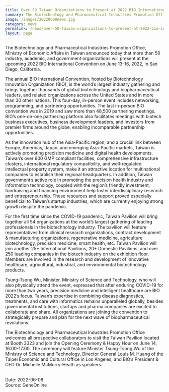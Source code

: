```yaml
---
title: Over 50 Taiwan Organizations to Present at 2022 BIO International Convention
summary: The Biotechnology and Pharmaceutical Industries Promotion Office, Ministry of Economic Affairs in Taiwan announced today that more than 50 industry, academic, and government organizations will present at the upcoming 2022 BIO International Convention on June 13-16, 2022, in San Diego, California.
image: /images/20220608news.jpg
category: news
permalink: /news/over-50-taiwan-organizations-to-present-at-2022-bio-international-convention/
layout: page
---
```


The Biotechnology and Pharmaceutical Industries Promotion Office, Ministry of Economic Affairs in Taiwan announced today that more than 50 industry, academic, and government organizations will present at the upcoming 2022 BIO International Convention on June 13-16, 2022, in San Diego, California. 

The annual BIO International Convention, hosted by Biotechnology Innovation Organization (BIO), is the world’s largest industry gathering and brings together thousands of global biotechnology and biopharmaceutical leaders, and related organizations across the United States and in more than 30 other nations. This four-day, in-person event includes networking, programming, and partnering opportunities. The last in-person BIO convention was in 2019 and saw more than 48,500 partnering meetings. BIO’s one-on-one partnering platform also facilitates meetings with biotech business executives, business development leaders, and investors from premier firms around the globe, enabling incomparable partnership opportunities.

As the innovation hub of the Asia-Pacific region, and a crucial link between Europe, Americas, Japan, and emerging Asia-Pacific markets, Taiwan is actively promoting precision medicine and digital health developments. Taiwan’s over 900 GMP compliant facilities, comprehensive infrastructure clusters, international regulatory compatibility, and well-regulated intellectual property system, make it an attractive location for multinational companies to establish their regional headquarters. In addition, Taiwan government’s active role in promoting the precision health industry and information technology, coupled with the region’s friendly investment, fundraising and financing environment help foster interdisciplinary research and entrepreneurship. These resources and support proved especially beneficial to Taiwan’s startup industries, which are currently enjoying strong growth despite the pandemic. 

For the first time since the COVID-19 pandemic, Taiwan Pavilion will bring together all 54 organizations at the world’s largest gathering of leading professionals in the biotechnology industry. The pavilion will feature representatives from clinical research organizations, contract development & manufacturing organizations, regenerative medicine, agriculture biotechnology, precision medicine, smart health, etc. Taiwan Pavilion will join another 25+ International Pavilions, 20+ Domestic Pavilions, and over 250 leading companies in the biotech industry on the exhibition floor. Members are involved in the research and development of innovative healthcare, agricultural, industrial, and environmental biotechnology products.

Tsung-Tsong Wu, Minister, Ministry of Science and Technology, who will also physically attend the event, expressed that after enduring COVID-19 for more than two years, precision medicine and intelligent healthcare are BIO 2022’s focus. Taiwan’s expertise in combining disease diagnostics, treatments, and care with informatics remains unparalleled globally, besides governmental institutions, startups and pharma companies are excited to collaborate and share. All organizations are joining the convention to strategically prepare and plan for the next wave of biopharmaceutical revolutions.

The Biotechnology and Pharmaceutical Industries Promotion Office welcomes all prospective collaborators to visit the Taiwan Pavilion located at Booth 3323 and join the Opening Ceremony & Happy Hour on June 14, 16:00-17:00. The ceremony will feature Minister Tsung-Tsong Wu of the Ministry of Science and Technology, Director General Louis M. Huang of the Taipei Economic and Cultural Office in Los Angeles, and BIO’s President & CEO Dr. Michelle McMurry-Heath as speakers.

<br/>
Date: 2022-06-08
<br/>
Source: GeneOnline
